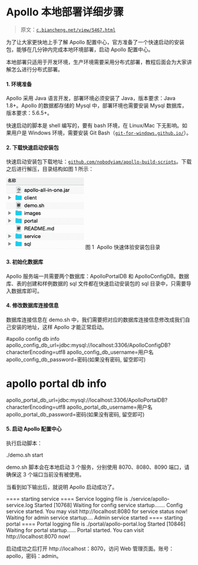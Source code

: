 # Apollo 本地部署详细步骤

> 原文：[`c.biancheng.net/view/5467.html`](http://c.biancheng.net/view/5467.html)

为了让大家更快地上手了解 Apollo 配置中心，官方准备了一个快速启动的安装包，能够在几分钟内完成本地环境部署，启动 Apollo 配置中心。

本地部署只适用于开发环境，生产环境需要采用分布式部署，教程后面会为大家讲解怎么进行分布式部署。

#### 1\. 环境准备

Apollo 采用 Java 语言开发，部署环境必须安装了 Java，版本要求：Java 1.8+。Apollo 的数据都存储的 Mysql 中，部署环境也需要安装 Mysql 数据库，版本要求：5.6.5+。

快速启动的脚本是 shell 编写的，要有 bash 环境，在 Linux/Mac 下无影响。如果用户是 Windows 环境，需要安装 Git Bash（[`git-for-windows.github.io/`](https://git-for-windows.github.io/)）。

#### 2\. 下载快速启动安装包

快速启动安装包下载地址：[`github.com/nobodyiam/apollo-build-scripts`](https://github.com/nobodyiam/apollo-build-scripts)。下载之后进行解压，目录结构如图 1 所示：

![Apollo 快速体验安装包目录](img/a7ba2e1a1a51c5a0dd89da1af8abb6fd.png)
图 1  Apollo 快速体验安装包目录

#### 3\. 初始化数据库

Apollo 服务端一共需要两个数据库：ApolloPortalDB 和 ApolloConfigDB。数据库、表的创建和样例数据的 sql 文件都在快速启动安装包的 sql 目录中，只需要导入数据库即可。

#### 4\. 修改数据库连接信息

数据库连接信息在 demo.sh 中，我们需要把对应的数据库连接信息修改成我们自己安装的地址，这样 Apollo 才能正常启动。

#apollo config db info
apollo_config_db_url=jdbc:mysql://localhost:3306/ApolloConfigDB?characterEncoding=utf8
apollo_config_db_username=用户名
apollo_config_db_password=密码(如果没有密码, 留空即可)

# apollo portal db info
apollo_portal_db_url=jdbc:mysql://localhost:3306/ApolloPortalDB?characterEncoding=utf8
apollo_portal_db_username=用户名
apollo_portal_db_password=密码(如果没有密码, 留空即可)

#### 5\. 启动 Apollo 配置中心

执行启动脚本：

./demo.sh start

demo.sh 脚本会在本地启动 3 个服务，分别使用 8070、8080、8090 端口，请确保这 3 个端口当前没有被使用。

当看到如下输出后，就说明 Apollo 启动成功了。

==== starting service ====
Service logging file is ./service/apollo-service.log
Started [10768]
Waiting for config service startup.......
Config service started. You may visit http://localhost:8080 for service status now!
Waiting for admin service startup....
Admin service started
==== starting portal ====
Portal logging file is ./portal/apollo-portal.log
Started [10846]
Waiting for portal startup......
Portal started. You can visit http://localhost:8070 now!

启动成功之后打开 http://localhost：8070，访问 Web 管理页面。账号：apollo，密码：admin。
